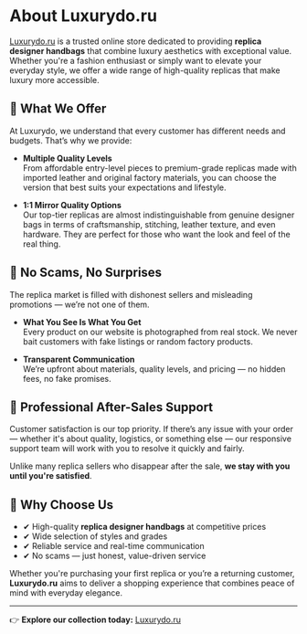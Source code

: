 # About Luxurydo.ru

[Luxurydo.ru](https://www.luxurydo.ru) is a trusted online store dedicated to providing **replica designer handbags** that combine luxury aesthetics with exceptional value. Whether you're a fashion enthusiast or simply want to elevate your everyday style, we offer a wide range of high-quality replicas that make luxury more accessible.

## 🎯 What We Offer

At Luxurydo, we understand that every customer has different needs and budgets. That’s why we provide:

- **Multiple Quality Levels**  
  From affordable entry-level pieces to premium-grade replicas made with imported leather and original factory materials, you can choose the version that best suits your expectations and lifestyle.

- **1:1 Mirror Quality Options**  
  Our top-tier replicas are almost indistinguishable from genuine designer bags in terms of craftsmanship, stitching, leather texture, and even hardware. They are perfect for those who want the look and feel of the real thing.

## 🤝 No Scams, No Surprises

The replica market is filled with dishonest sellers and misleading promotions — we’re not one of them.

- **What You See Is What You Get**  
  Every product on our website is photographed from real stock. We never bait customers with fake listings or random factory products.

- **Transparent Communication**  
  We’re upfront about materials, quality levels, and pricing — no hidden fees, no fake promises.

## 💬 Professional After-Sales Support

Customer satisfaction is our top priority. If there’s any issue with your order — whether it's about quality, logistics, or something else — our responsive support team will work with you to resolve it quickly and fairly.

Unlike many replica sellers who disappear after the sale, **we stay with you until you're satisfied**.

## 👜 Why Choose Us

- ✔ High-quality **replica designer handbags** at competitive prices  
- ✔ Wide selection of styles and grades  
- ✔ Reliable service and real-time communication  
- ✔ No scams — just honest, value-driven service

Whether you're purchasing your first replica or you’re a returning customer, **Luxurydo.ru** aims to deliver a shopping experience that combines peace of mind with everyday elegance.

---

👉 **Explore our collection today:** [Luxurydo.ru](https://www.luxurydo.ru)
